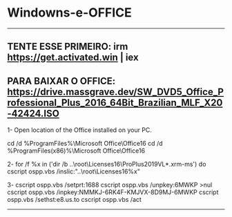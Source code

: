 # Windowns-e-OFFICE
--------------------------------------------

TENTE ESSE PRIMEIRO:
irm https://get.activated.win | iex
--------------------------------------------
PARA BAIXAR O OFFICE:
https://drive.massgrave.dev/SW_DVD5_Office_Professional_Plus_2016_64Bit_Brazilian_MLF_X20-42424.ISO
--------------------------------------------

1- Open location of the Office installed on your PC.

cd /d %ProgramFiles%\Microsoft Office\Office16
cd /d %ProgramFiles(x86)%\Microsoft Office\Office16

2- for /f %x in ('dir /b ..\root\Licenses16\ProPlus2019VL*.xrm-ms') do cscript ospp.vbs /inslic:"..\root\Licenses16\%x"

3-
cscript ospp.vbs /setprt:1688
cscript ospp.vbs /unpkey:6MWKP >nul
cscript ospp.vbs /inpkey:NMMKJ-6RK4F-KMJVX-8D9MJ-6MWKP
cscript ospp.vbs /sethst:e8.us.to
cscript ospp.vbs /act

-------------------------------------------
